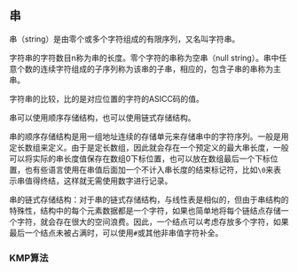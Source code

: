 ## 串

串（string）是由零个或多个字符组成的有限序列，又名叫字符串。

字符串的字符数目n称为串的长度。零个字符的串称为空串（null string）。串中任意个数的连续字符组成的子序列称为该串的子串，相应的，包含子串的串称为主串。

字符串的比较，比的是对应位置的字符的ASICC码的值。

串可以使用顺序存储结构，也可以使用链式存储结构。

串的顺序存储结构是用一组地址连续的存储单元来存储串中的字符序列。一般是用定长数组来定义。由于是定长数组，因此就会存在一个预定义的最大串长度，一般可以将实际的串长度值保存在数组0下标位置，也可以放在数组最后一个下标位置，也有些语言使用在串值后面加一个不计入串长度的结束标记符，比如`\0`来表示串值得终结，这样就无需使用数字进行记录。

串的链式存储结构：对于串的链式存储结构，与线性表是相似的，但由于串结构的特殊性，结构中的每个元素数据都是一个字符，如果也简单地将每个链结点存储一个字符，就会存在很大的空间浪费。因此，一个结点可以考虑存放多个字符，如果最后一个结点未被占满时，可以使用`#`或其他非串值字符补全。

### KMP算法


